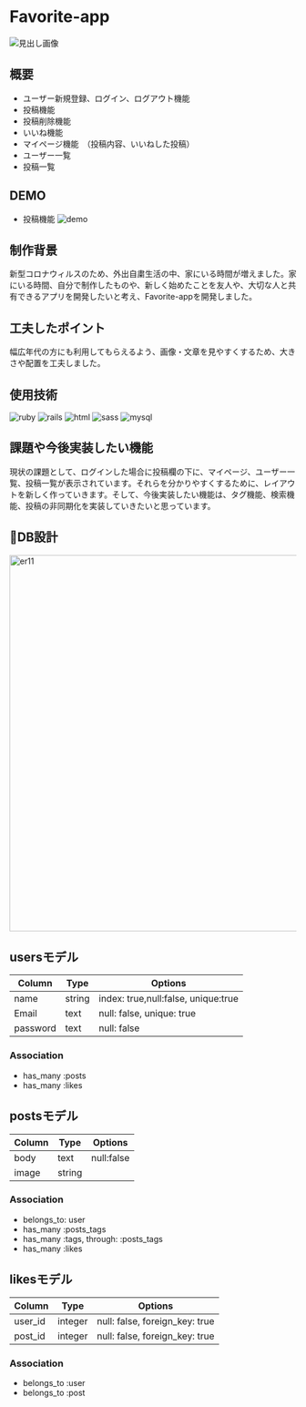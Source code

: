 # Favorite-app
![見出し画像](https://user-images.githubusercontent.com/64077722/84566347-4a8d2b80-adab-11ea-9101-a5ec975e06bd.jpg)

## 概要
- ユーザー新規登録、ログイン、ログアウト機能
- 投稿機能
- 投稿削除機能
- いいね機能
- マイページ機能　（投稿内容、いいねした投稿）
- ユーザー一覧
- 投稿一覧

## DEMO
- 投稿機能 ![demo](https://user-images.githubusercontent.com/64077722/84585203-39dec300-ae48-11ea-8d7c-7582a872c492.gif)


## 制作背景
 新型コロナウィルスのため、外出自粛生活の中、家にいる時間が増えました。家にいる時間、自分で制作したものや、新しく始めたことを友人や、大切な人と共有できるアプリを開発したいと考え、Favorite-appを開発しました。


## 工夫したポイント
 幅広年代の方にも利用してもらえるよう、画像・文章を見やすくするため、大きさや配置を工夫しました。

## 使用技術
![ruby](https://user-images.githubusercontent.com/64077722/84582964-042ce080-ae2e-11ea-82b5-b27e05716a97.png)
![rails ](https://user-images.githubusercontent.com/64077722/84582977-31798e80-ae2e-11ea-9b3c-457f8a7cdb2d.png)
![html](https://user-images.githubusercontent.com/64077722/84582991-61c12d00-ae2e-11ea-8cd8-e04a29abc4be.jpg)
![sass](https://user-images.githubusercontent.com/64077722/84583051-0cd1e680-ae2f-11ea-9f5a-a64083f64be8.png)
![mysql](https://user-images.githubusercontent.com/64077722/84583040-f035ae80-ae2e-11ea-9e9a-5c981bb0a19c.png)


## 課題や今後実装したい機能
 現状の課題として、ログインした場合に投稿欄の下に、マイページ、ユーザー一覧、投稿一覧が表示されています。それらを分かりやすくするために、レイアウトを新しく作っていきます。そして、今後実装したい機能は、タグ機能、検索機能、投稿の非同期化を実装していきたいと思っています。

## 📄DB設計
<img width="661" alt="er11" src="https://user-images.githubusercontent.com/64077722/84586155-f25d3480-ae51-11ea-8e16-418c4abea6dc.png">


## usersモデル
|Column|Type|Options|
|------|----|-------|
|name|string|index: true,null:false, unique:true|
|Email|text|null: false, unique: true|
|password|text|null: false|
### Association
- has_many :posts
- has_many :likes

## postsモデル
|Column|Type|Options|
|------|----|-------|
|body|text|null:false|
|image|string||
### Association
- belongs_to: user
- has_many :posts_tags
- has_many :tags, through: :posts_tags
- has_many :likes

## likesモデル
|Column|Type|Options|
|------|----|-------|
|user_id|integer|null: false, foreign_key: true|
|post_id|integer|null: false, foreign_key: true|
### Association
- belongs_to :user
- belongs_to :post


